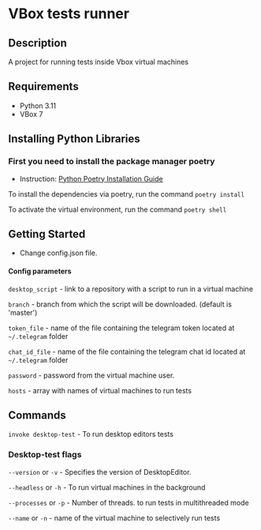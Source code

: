 # VBox tests runner

## Description
A project for running tests inside Vbox virtual machines

## Requirements

* Python 3.11
* VBox 7

## Installing Python Libraries

### First you need to install the package manager poetry

* Instruction: [Python Poetry Installation Guide](https://python-poetry.org/docs/#installation)

To install the dependencies via poetry, run the command
`poetry install`

To activate the virtual environment, run the command
`poetry shell`

## Getting Started

* Change config.json file.

#### Config parameters

`desktop_script` - link to a repository with a script to run in a virtual machine

`branch` - branch from which the script will be downloaded. (default is 'master')

`token_file` - name of the file containing the telegram token located at `~/.telegram` folder

`chat_id_file` - name of the file containing the telegram chat id located at `~/.telegram` folder

`password` - password from the virtual machine user.

`hosts` - array with names of virtual machines to run tests

## Commands

`invoke desktop-test` - To run desktop editors tests

### Desktop-test flags

`--version` or `-v` - Specifies the version of DesktopEditor.

`--headless` or `-h` - To run virtual machines in the background

`--processes` or `-p` - Number of threads. to run tests in multithreaded mode

`--name` or `-n` - name of the virtual machine to selectively run tests
